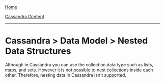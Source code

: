 [Home](../../index.md)

[Cassandra Content](../Cassandra.md)
___

# Cassandra > Data Model > Nested Data Structures


Although in Cassandra you can use the collection data type such as lists, maps, and sets. However it is not possible to nest collections inside each other. Therefore, nesting data in Cassandra isn't supported.  